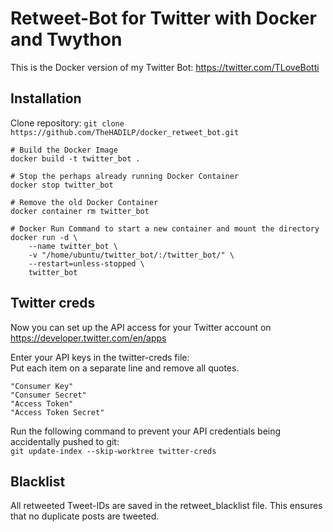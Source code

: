 # Retweet-Bot for Twitter with Docker and Twython
This is the Docker version of my Twitter Bot: https://twitter.com/TLoveBotti

## Installation
Clone repository:
```git clone https://github.com/TheHADILP/docker_retweet_bot.git```

```
# Build the Docker Image
docker build -t twitter_bot .

# Stop the perhaps already running Docker Container
docker stop twitter_bot

# Remove the old Docker Container
docker container rm twitter_bot

# Docker Run Command to start a new container and mount the directory
docker run -d \
    --name twitter_bot \
    -v "/home/ubuntu/twitter_bot/:/twitter_bot/" \
    --restart=unless-stopped \
    twitter_bot
```

## Twitter creds
Now you can set up the API access for your Twitter account on https://developer.twitter.com/en/apps

Enter your API keys in the twitter-creds file:  
Put each item on a separate line and remove all quotes.
```
"Consumer Key"
"Consumer Secret"
"Access Token"
"Access Token Secret"
```
Run the following command to prevent your API credentials being accidentally pushed to git:  
```git update-index --skip-worktree twitter-creds```

## Blacklist
All retweeted Tweet-IDs are saved in the retweet_blacklist file.
This ensures that no duplicate posts are tweeted.
